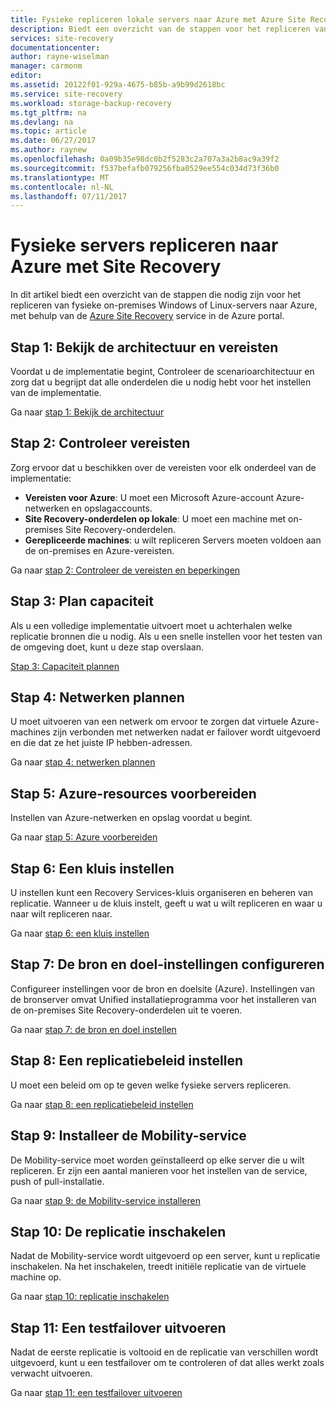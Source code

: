```yaml
---
title: Fysieke repliceren lokale servers naar Azure met Azure Site Recovery | Microsoft Docs
description: Biedt een overzicht van de stappen voor het repliceren van workloads die worden uitgevoerd op fysieke on-premises Windows of Linux-servers naar Azure met de Azure Site Recovery-service.
services: site-recovery
documentationcenter: 
author: rayne-wiselman
manager: carmonm
editor: 
ms.assetid: 20122f01-929a-4675-b85b-a9b99d2618bc
ms.service: site-recovery
ms.workload: storage-backup-recovery
ms.tgt_pltfrm: na
ms.devlang: na
ms.topic: article
ms.date: 06/27/2017
ms.author: raynew
ms.openlocfilehash: 0a09b35e98dc0b2f5283c2a707a3a2b8ac9a39f2
ms.sourcegitcommit: f537befafb079256fba0529ee554c034d73f36b0
ms.translationtype: MT
ms.contentlocale: nl-NL
ms.lasthandoff: 07/11/2017
---
```

# <a name="replicate-physical-servers-to-azure-with-site-recovery"></a>Fysieke servers repliceren naar Azure met Site Recovery

In dit artikel biedt een overzicht van de stappen die nodig zijn voor het repliceren van fysieke on-premises Windows of Linux-servers naar Azure, met behulp van de [Azure Site Recovery](site-recovery-overview.md) service in de Azure portal.


## <a name="step-1-review-architecture-and-prerequisites"></a>Stap 1: Bekijk de architectuur en vereisten

Voordat u de implementatie begint, Controleer de scenarioarchitectuur en zorg dat u begrijpt dat alle onderdelen die u nodig hebt voor het instellen van de implementatie.

Ga naar [stap 1: Bekijk de architectuur](physical-walkthrough-architecture.md)


## <a name="step-2-review-prerequisites"></a>Stap 2: Controleer vereisten

Zorg ervoor dat u beschikken over de vereisten voor elk onderdeel van de implementatie:

- **Vereisten voor Azure**: U moet een Microsoft Azure-account Azure-netwerken en opslagaccounts.
- **Site Recovery-onderdelen op lokale**: U moet een machine met on-premises Site Recovery-onderdelen.
- **Gerepliceerde machines**: u wilt repliceren Servers moeten voldoen aan de on-premises en Azure-vereisten.

Ga naar [stap 2: Controleer de vereisten en beperkingen](physical-walkthrough-prerequisites.md)

## <a name="step-3-plan-capacity"></a>Stap 3: Plan capaciteit

Als u een volledige implementatie uitvoert moet u achterhalen welke replicatie bronnen die u nodig. Als u een snelle instellen voor het testen van de omgeving doet, kunt u deze stap overslaan.

[Stap 3: Capaciteit plannen](physical-walkthrough-capacity.md)

## <a name="step-4-plan-networking"></a>Stap 4: Netwerken plannen

U moet uitvoeren van een netwerk om ervoor te zorgen dat virtuele Azure-machines zijn verbonden met netwerken nadat er failover wordt uitgevoerd en die dat ze het juiste IP hebben-adressen.

Ga naar [stap 4: netwerken plannen](physical-walkthrough-network.md)

##  <a name="step-5-prepare-azure-resources"></a>Stap 5: Azure-resources voorbereiden

Instellen van Azure-netwerken en opslag voordat u begint. 

Ga naar [stap 5: Azure voorbereiden](physical-walkthrough-prepare-azure.md)


## <a name="step-6-set-up-a-vault"></a>Stap 6: Een kluis instellen

U instellen kunt een Recovery Services-kluis organiseren en beheren van replicatie. Wanneer u de kluis instelt, geeft u wat u wilt repliceren en waar u naar wilt repliceren naar.

Ga naar [stap 6: een kluis instellen](physical-walkthrough-create-vault.md)

## <a name="step-7-configure-source-and-target-settings"></a>Stap 7: De bron en doel-instellingen configureren

Configureer instellingen voor de bron en doelsite (Azure). Instellingen van de bronserver omvat Unified installatieprogramma voor het installeren van de on-premises Site Recovery-onderdelen uit te voeren.

Ga naar [stap 7: de bron en doel instellen](physical-walkthrough-source-target.md)

## <a name="step-8-set-up-a-replication-policy"></a>Stap 8: Een replicatiebeleid instellen

U moet een beleid om op te geven welke fysieke servers repliceren.

Ga naar [stap 8: een replicatiebeleid instellen](physical-walkthrough-replication.md)

## <a name="step-9-install-the-mobility-service"></a>Stap 9: Installeer de Mobility-service

De Mobility-service moet worden geïnstalleerd op elke server die u wilt repliceren. Er zijn een aantal manieren voor het instellen van de service, push of pull-installatie.

Ga naar [stap 9: de Mobility-service installeren](physical-walkthrough-install-mobility.md)

## <a name="step-10-enable-replication"></a>Stap 10: De replicatie inschakelen

Nadat de Mobility-service wordt uitgevoerd op een server, kunt u replicatie inschakelen. Na het inschakelen, treedt initiële replicatie van de virtuele machine op.

Ga naar [stap 10: replicatie inschakelen](physical-walkthrough-enable-replication.md)

## <a name="step-11-run-a-test-failover"></a>Stap 11: Een testfailover uitvoeren

Nadat de eerste replicatie is voltooid en de replicatie van verschillen wordt uitgevoerd, kunt u een testfailover om te controleren of dat alles werkt zoals verwacht uitvoeren.

Ga naar [stap 11: een testfailover uitvoeren](physical-walkthrough-test-failover.md)

